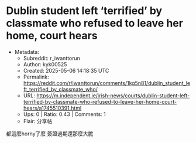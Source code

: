 # Dublin student left ‘terrified’ by classmate who refused to leave her home, court hears

- Metadata:
  - Subreddit: r_iwanttorun
  - Author: kyk00525
  - Created: 2025-05-06 14:18:35 UTC
  - Permalink: https://reddit.com/r/iwanttorun/comments/1kg5n81/dublin_student_left_terrified_by_classmate_who/
  - URL: https://m.independent.ie/irish-news/courts/dublin-student-left-terrified-by-classmate-who-refused-to-leave-her-home-court-hears/a1745510391.html
  - Ups: 0 | Ratio: 0.43 | Comments: 1
  - Flair: 分享帖


都這麼horny了麼 簽證過期還那麼大膽

